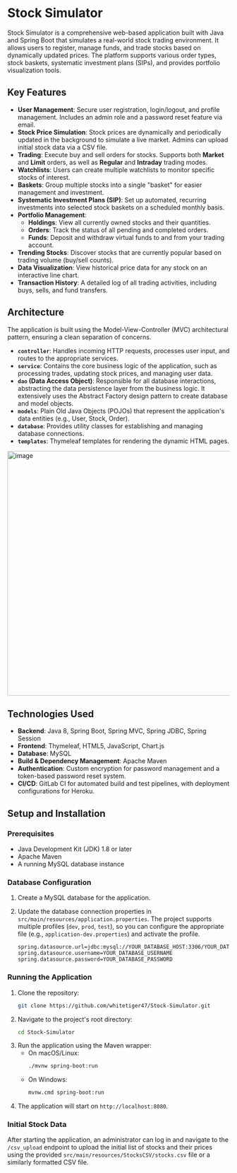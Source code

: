 # Stock Simulator

Stock Simulator is a comprehensive web-based application built with Java and Spring Boot that simulates a real-world stock trading environment. It allows users to register, manage funds, and trade stocks based on dynamically updated prices. The platform supports various order types, stock baskets, systematic investment plans (SIPs), and provides portfolio visualization tools.

## Key Features

*   **User Management**: Secure user registration, login/logout, and profile management. Includes an admin role and a password reset feature via email.
*   **Stock Price Simulation**: Stock prices are dynamically and periodically updated in the background to simulate a live market. Admins can upload initial stock data via a CSV file.
*   **Trading**: Execute buy and sell orders for stocks. Supports both **Market** and **Limit** orders, as well as **Regular** and **Intraday** trading modes.
*   **Watchlists**: Users can create multiple watchlists to monitor specific stocks of interest.
*   **Baskets**: Group multiple stocks into a single "basket" for easier management and investment.
*   **Systematic Investment Plans (SIP)**: Set up automated, recurring investments into selected stock baskets on a scheduled monthly basis.
*   **Portfolio Management**:
    *   **Holdings**: View all currently owned stocks and their quantities.
    *   **Orders**: Track the status of all pending and completed orders.
    *   **Funds**: Deposit and withdraw virtual funds to and from your trading account.
*   **Trending Stocks**: Discover stocks that are currently popular based on trading volume (buy/sell counts).
*   **Data Visualization**: View historical price data for any stock on an interactive line chart.
*   **Transaction History**: A detailed log of all trading activities, including buys, sells, and fund transfers.

## Architecture

The application is built using the Model-View-Controller (MVC) architectural pattern, ensuring a clean separation of concerns.

*   **`controller`**: Handles incoming HTTP requests, processes user input, and routes to the appropriate services.
*   **`service`**: Contains the core business logic of the application, such as processing trades, updating stock prices, and managing user data.
*   **`dao` (Data Access Object)**: Responsible for all database interactions, abstracting the data persistence layer from the business logic. It extensively uses the Abstract Factory design pattern to create database and model objects.
*   **`models`**: Plain Old Java Objects (POJOs) that represent the application's data entities (e.g., User, Stock, Order).
*   **`database`**: Provides utility classes for establishing and managing database connections.
*   **`templates`**: Thymeleaf templates for rendering the dynamic HTML pages.
  <img width="1726" height="553" alt="image" src="https://github.com/user-attachments/assets/2145f0e4-58a9-4fb9-9a47-c1481c478111" />


## Technologies Used

*   **Backend**: Java 8, Spring Boot, Spring MVC, Spring JDBC, Spring Session
*   **Frontend**: Thymeleaf, HTML5, JavaScript, Chart.js
*   **Database**: MySQL
*   **Build & Dependency Management**: Apache Maven
*   **Authentication**: Custom encryption for password management and a token-based password reset system.
*   **CI/CD**: GitLab CI for automated build and test pipelines, with deployment configurations for Heroku.

## Setup and Installation

### Prerequisites

*   Java Development Kit (JDK) 1.8 or later
*   Apache Maven
*   A running MySQL database instance

### Database Configuration

1.  Create a MySQL database for the application.
2.  Update the database connection properties in `src/main/resources/application.properties`. The project supports multiple profiles (`dev`, `prod`, `test`), so you can configure the appropriate file (e.g., `application-dev.properties`) and activate the profile.

    ```properties
    spring.datasource.url=jdbc:mysql://YOUR_DATABASE_HOST:3306/YOUR_DATABASE_NAME
    spring.datasource.username=YOUR_DATABASE_USERNAME
    spring.datasource.password=YOUR_DATABASE_PASSWORD
    ```

### Running the Application

1.  Clone the repository:
    ```bash
    git clone https://github.com/whitetiger47/Stock-Simulator.git
    ```
2.  Navigate to the project's root directory:
    ```bash
    cd Stock-Simulator
    ```
3.  Run the application using the Maven wrapper:
    *   On macOS/Linux:
        ```bash
        ./mvnw spring-boot:run
        ```
    *   On Windows:
        ```bash
        mvnw.cmd spring-boot:run
        ```
4.  The application will start on `http://localhost:8080`.

### Initial Stock Data

After starting the application, an administrator can log in and navigate to the `/csv_upload` endpoint to upload the initial list of stocks and their prices using the provided `src/main/resources/StocksCSV/stocks.csv` file or a similarly formatted CSV file.
